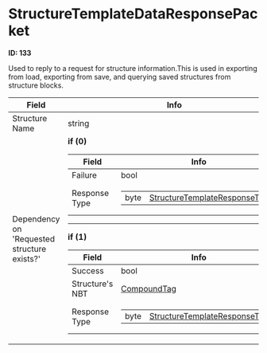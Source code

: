 # StructureTemplateDataResponsePacket

__ID: 133__

Used to reply to a request for structure information.This is used in exporting from load, exporting from save, and querying saved structures from structure blocks.

<table><thead><tr><th>Field</th><th>Info</th></tr></thead><tbody>
<tr><td>Structure Name</td><td>string</td></tr>
<tr><td>Dependency on 'Requested structure exists?'</td><td><b>if (0)</b><br>
  <table><thead><tr><th>Field</th><th>Info</th></tr></thead><tbody>
  <tr><td>Failure</td><td>bool</td></tr>
  <tr><td>Response Type</td><td><table><tbody><tr><td>byte</td><td><a href="../enums/StructureTemplateResponseType.md">StructureTemplateResponseType</a></td></tr></tbody></table></td></tr>
  </tbody></table><hr>
  <b>if (1)</b><br>
  <table><thead><tr><th>Field</th><th>Info</th></tr></thead><tbody>
  <tr><td>Success</td><td>bool</td></tr>
  <tr><td>Structure's NBT</td><td><a href="../types/CompoundTag.md">CompoundTag</a></td></tr>
  <tr><td>Response Type</td><td><table><tbody><tr><td>byte</td><td><a href="../enums/StructureTemplateResponseType.md">StructureTemplateResponseType</a></td></tr></tbody></table></td></tr>
  </tbody></table></td></tr>
</tbody></table>